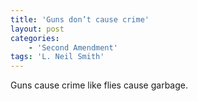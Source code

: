 ```yaml
---
title: 'Guns don’t cause crime'
layout: post
categories:
    - 'Second Amendment'
tags: 'L. Neil Smith'
---
```


Guns cause crime like flies cause garbage.
